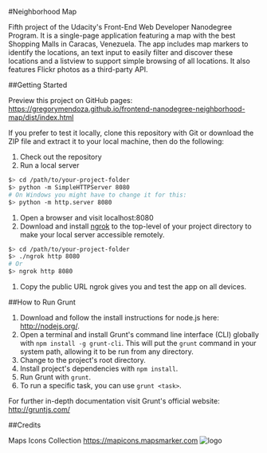#Neighborhood Map

Fifth project of the Udacity's Front-End Web Developer Nanodegree Program. It is a single-page application featuring a map with the best Shopping Malls in Caracas, Venezuela. The app includes map markers to identify the locations, an text input to easily filter and discover these locations and a listview to support simple browsing of all locations. It also features Flickr photos as a third-party API.

##Getting Started

Preview this project on GitHub pages: https://gregorymendoza.github.io/frontend-nanodegree-neighborhood-map/dist/index.html

If you prefer to test it locally, clone this repository with Git or download the ZIP file and extract it to your local machine, then do the following:

1. Check out the repository
1. Run a local server

  ```bash
  $> cd /path/to/your-project-folder
  $> python -m SimpleHTTPServer 8080
  # On Windows you might have to change it for this:
  $> python -m http.server 8080
  ```

1. Open a browser and visit localhost:8080
1. Download and install [ngrok](https://ngrok.com/) to the top-level of your project directory to make your local server accessible remotely.

  ``` bash
  $> cd /path/to/your-project-folder
  $> ./ngrok http 8080
  # Or
  $> ngrok http 8080
  ```

1. Copy the public URL ngrok gives you and test the app on all devices.

##How to Run Grunt

1. Download and follow the install instructions for node.js here: http://nodejs.org/.
2. Open a terminal and install Grunt's command line interface (CLI) globally with `npm install -g grunt-cli`. This will put the `grunt` command in your system path, allowing it to be run from any directory.
3. Change to the project's root directory.
4. Install project's dependencies with `npm install`.
5. Run Grunt with `grunt`.
6. To run a specific task, you can use `grunt <task>`.

For further in-depth documentation visit Grunt's official website: http://gruntjs.com/

##Credits

Maps Icons Collection https://mapicons.mapsmarker.com ![logo](http://mapicons.mapsmarker.com/wp-content/uploads/2011/03/miclogo-88x31.gif)